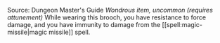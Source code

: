 Source: Dungeon Master's Guide
*Wondrous item, uncommon (requires attunement)*
While wearing this brooch, you have resistance to force damage, and you have immunity to damage from the [[spell:magic-missile|magic missile]] spell.